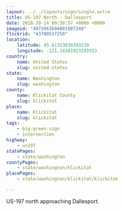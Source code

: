 ```yaml
---
layout: ../../layouts/sign/single.astro
title: US-197 North - Dallesport
date: 2018-10-14 09:50:57 +0000 +0000
imageid: "4973963604001887248"
flickrid: "43700537250"
location:
    latitude: 45.61353039393239
    longitude: -121.14381923293553
country:
    name: United States
    slug: united-states
state:
    name: Washington
    slug: washington
county:
    name: Klickitat County
    slug: klickitat
place:
    name: Klickitat
    slug: klickitat
tags:
    - big-green-sign
    - intersection
highway:
    - us197
statePages:
    - state/washington
countyPages:
    - state/washington/klickitat
placePages:
    - state/washington/klickitat/klickitat

---
```

US-197 north approaching Dallesport.